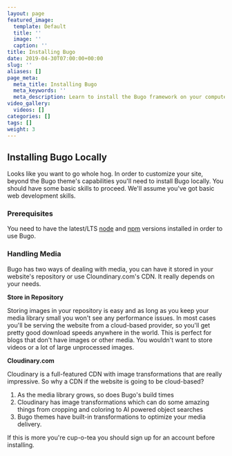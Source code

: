 ```yaml
---
layout: page
featured_image:
  template: Default
  title: ''
  image: ''
  caption: ''
title: Installing Bugo
date: 2019-04-30T07:00:00+00:00
slug: ''
aliases: []
page_meta:
  meta_title: Installing Bugo
  meta_keywords: ''
  meta_description: Learn to install the Bugo framework on your computer.
video_gallery:
  videos: []
categories: []
tags: []
weight: 3
---
```


## Installing Bugo Locally

Looks like you want to go whole hog. In order to customize your site, beyond the Bugo theme's capabilities you'll need to install Bugo locally. You should have some basic skills to proceed. We'll assume you've got basic web development skills.

### Prerequisites

You need to have the latest/LTS [node](https://nodejs.org/en/download/) and [npm](https://www.npmjs.com/get-npm) versions installed in order to use Bugo.

### Handling Media

Bugo has two ways of dealing with media, you can have it stored in your website's repository or use Cloundinary.com's CDN. It really depends on your needs.

**Store in Repository**

Storing images in your repository is easy and as long as you keep your media library small you won't see any performance issues. In most cases you'll be serving the website from a cloud-based provider, so you'll get pretty good download speeds anywhere in the world. This is perfect for blogs that don't have images or other media. You wouldn't want to store videos or a lot of large unprocessed images.

**Cloudinary.com**

Cloudinary is a full-featured CDN with image transformations that are really impressive. So why a CDN if the website is going to be cloud-based?

1. As the media library grows, so does Bugo's build times
2. Cloudinary has image transformations which can do some amazing things from cropping and coloring to AI powered object searches
3. Bugo themes have built-in transformations to optimize your media delivery.

If this is more you're cup-o-tea you should sign up for an account before installing.